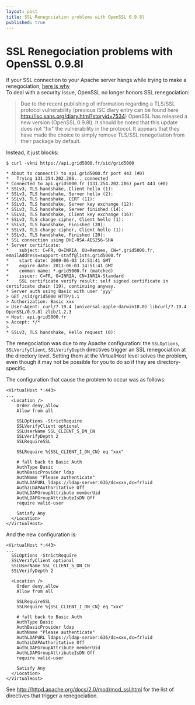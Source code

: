 ```yaml
---
layout: post
title: SSL Renegociation problems with OpenSSL 0.9.8l
published: true
---
```


# SSL Renegociation problems with OpenSSL 0.9.8l
If your SSL connection to your Apache server hangs while trying to make a renegociation, [here is why](http://isc.sans.org/diary.html?storyid=7543)   
To deal with a security issue, OpenSSL no longer honors SSL renegociation:

> Due to the recent publishing of information regarding a TLS/SSL protocol vulnerability (previous ISC diary entry can be found here http://isc.sans.org/diary.html?storyid=7534)  OpenSSL has released a new version (OpenSSL 0.9.8l). It should be noted that this update does not "fix" the vulnerability in the protocol. It appears that they have made the choice to simply remove TLS/SSL renegotiation from their package by default.

Instead, it just blocks:

    $ curl -vkni https://api.grid5000.fr/sid/grid5000

    * About to connect() to api.grid5000.fr port 443 (#0)
    *   Trying 131.254.202.206... connected
    * Connected to api.grid5000.fr (131.254.202.206) port 443 (#0)
    * SSLv3, TLS handshake, Client hello (1):
    * SSLv3, TLS handshake, Server hello (2):
    * SSLv3, TLS handshake, CERT (11):
    * SSLv3, TLS handshake, Server key exchange (12):
    * SSLv3, TLS handshake, Server finished (14):
    * SSLv3, TLS handshake, Client key exchange (16):
    * SSLv3, TLS change cipher, Client hello (1):
    * SSLv3, TLS handshake, Finished (20):
    * SSLv3, TLS change cipher, Client hello (1):
    * SSLv3, TLS handshake, Finished (20):
    * SSL connection using DHE-RSA-AES256-SHA
    * Server certificate:
    * 	 subject: C=FR, O=INRIA, OU=Rennes, CN=*.grid5000.fr, emailAddress=support-staff@lists.grid5000.fr
    * 	 start date: 2009-06-03 14:51:41 GMT
    * 	 expire date: 2011-06-03 14:51:41 GMT
    * 	 common name: *.grid5000.fr (matched)
    * 	 issuer: C=FR, O=INRIA, CN=INRIA-Standard
    * 	 SSL certificate verify result: self signed certificate in certificate chain (19), continuing anyway.
    * Server auth using Basic with user 'yyy'
    > GET /sid/grid5000 HTTP/1.1
    > Authorization: Basic xxx
    > User-Agent: curl/7.19.4 (universal-apple-darwin10.0) libcurl/7.19.4 OpenSSL/0.9.8l zlib/1.2.3
    > Host: api.grid5000.fr
    > Accept: */*
    > 
    * SSLv3, TLS handshake, Hello request (0):

The renegociation was due to my Apache configuration: the `SSLOptions`, `SSLVerifyClient`, `SSLVerifyDepth` directives trigger an SSL renegociation at the directory level. Setting them at the VirtualHost level solves the problem, even though it may not be possible for you to do so if they are directory-specific.

The configuration that cause the problem to occur was as follows:

    <VirtualHost *:443>
    ...
      <Location />
        Order deny,allow
        Allow from all

        SSLOptions -StrictRequire
        SSLVerifyClient optional
        SSLUserName SSL_CLIENT_S_DN_CN
        SSLVerifyDepth 2
        SSLRequireSSL

        SSLRequire %{SSL_CLIENT_I_DN_CN} eq "xxx"

        # fall back to Basic Auth
        AuthType Basic
        AuthBasicProvider ldap
        AuthName "Please authenticate"
        AuthLDAPURL ldaps://ldap-server:636/dc=xxx,dc=fr?uid
        AuthzLDAPAuthoritative Off
        AuthLDAPGroupAttribute memberUid
        AuthLDAPGroupAttributeIsDN Off
        require valid-user

        Satisfy Any
      </Location>
    </VirtualHost>

And the new configuration is:

    <VirtualHost *:443>
    ...
      SSLOptions -StrictRequire
      SSLVerifyClient optional
      SSLUserName SSL_CLIENT_S_DN_CN
      SSLVerifyDepth 2
      
      <Location />
        Order deny,allow
        Allow from all

        SSLRequireSSL
        SSLRequire %{SSL_CLIENT_I_DN_CN} eq "xxx"

        # fall back to Basic Auth
        AuthType Basic
        AuthBasicProvider ldap
        AuthName "Please authenticate"
        AuthLDAPURL ldaps://ldap-server:636/dc=xxx,dc=fr?uid
        AuthzLDAPAuthoritative Off
        AuthLDAPGroupAttribute memberUid
        AuthLDAPGroupAttributeIsDN Off
        require valid-user

        Satisfy Any
      </Location>
    </VirtualHost>

See <http://httpd.apache.org/docs/2.0/mod/mod_ssl.html> for the list of directives that trigger a renegociation.